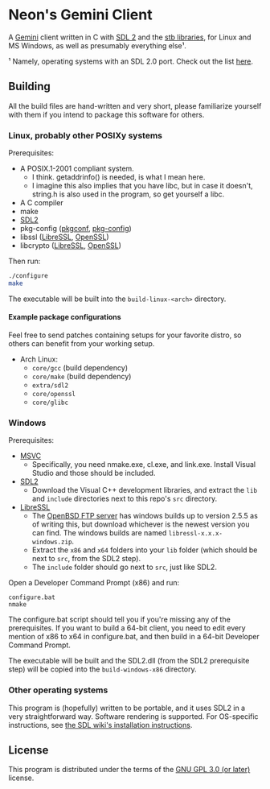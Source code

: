# **Ne**on's Ge**mini** Client

A [Gemini](https://gemini.circumlunar.space/) client written in C with
[SDL 2](https://libsdl.org/) and the [stb
libraries](https://github.com/nothings/stb), for Linux and MS Windows,
as well as presumably everything else¹.

¹ Namely, operating systems with an SDL 2.0 port. Check out the list
[here](https://wiki.libsdl.org/Installation#Supported_platforms).

## Building

All the build files are hand-written and very short, please
familiarize yourself with them if you intend to package this software
for others.

### Linux, probably other POSIXy systems

Prerequisites:

- A POSIX.1-2001 compliant system.
  - I think. getaddrinfo() is needed, is what I mean here.
  - I imagine this also implies that you have libc, but in case it
    doesn't, string.h is also used in the program, so get yourself a
    libc.
- A C compiler
- make
- [SDL2](https://wiki.libsdl.org/Installation#Linux.2FUnix)
- pkg-config ([pkgconf](http://pkgconf.org/),
  [pkg-config](https://www.freedesktop.org/wiki/Software/pkg-config/))
- libssl ([LibreSSL](https://www.libressl.org/),
  [OpenSSL](https://www.openssl.org/))
- libcrypto ([LibreSSL](https://www.libressl.org/),
  [OpenSSL](https://www.openssl.org/))

Then run:

```sh
./configure
make
```

The executable will be built into the `build-linux-<arch>` directory.

#### Example package configurations

Feel free to send patches containing setups for your favorite distro,
so others can benefit from your working setup.

- Arch Linux:
  - `core/gcc` (build dependency)
  - `core/make` (build dependency)
  - `extra/sdl2`
  - `core/openssl`
  - `core/glibc`

### Windows

Prerequisites:

- [MSVC](https://visualstudio.microsoft.com/)
  - Specifically, you need nmake.exe, cl.exe, and link.exe. Install
    Visual Studio and those should be included.
- [SDL2](https://libsdl.org/download-2.0.php)
  - Download the Visual C++ development libraries, and extract the
    `lib` and `include` directories next to this repo's `src`
    directory.
- [LibreSSL](https://www.libressl.org/)
  - The [OpenBSD FTP
    server](https://ftp.openbsd.org/pub/OpenBSD/LibreSSL/) has windows
    builds up to version 2.5.5 as of writing this, but download
    whichever is the newest version you can find. The windows builds
    are named `libressl-x.x.x-windows.zip`.
  - Extract the `x86` and `x64` folders into your `lib` folder (which
    should be next to `src`, from the SDL2 step).
  - The `include` folder should go next to `src`, just like SDL2.

Open a Developer Command Prompt (x86) and run:

```
configure.bat
nmake
```

The configure.bat script should tell you if you're missing any of the
prerequisites. If you want to build a 64-bit client, you need to edit
every mention of x86 to x64 in configure.bat, and then build in a
64-bit Developer Command Prompt.

The executable will be built and the SDL2.dll (from the SDL2
prerequisite step) will be copied into the `build-windows-x86`
directory.

### Other operating systems

This program is (hopefully) written to be portable, and it uses SDL2
in a very straightforward way. Software rendering is supported. For
OS-specific instructions, see [the SDL wiki's installation
instructions](https://wiki.libsdl.org/Installation#Supported_platforms).

## License

This program is distributed under the terms of the [GNU GPL 3.0 (or
later)](LICENSE.md) license.
